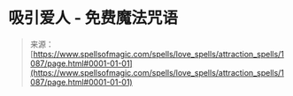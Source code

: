<!--yml

category: 未分类

date: 2024-06-12 18:33:50

-->

# 吸引爱人 - 免费魔法咒语

> 来源：[https://www.spellsofmagic.com/spells/love_spells/attraction_spells/1087/page.html#0001-01-01](https://www.spellsofmagic.com/spells/love_spells/attraction_spells/1087/page.html#0001-01-01)
